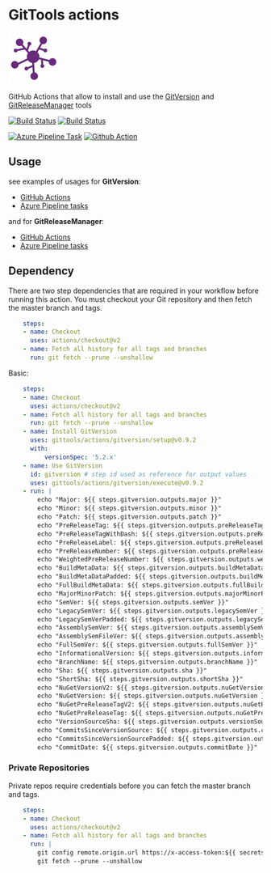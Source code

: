 # GitTools actions

![GitTools](docs/icon.png "GitTools")

GitHub Actions that allow to install and use the [GitVersion](https://github.com/GitTools/GitVersion) and [GitReleaseManager](https://github.com/GitTools/GitReleaseManager) tools

[![Build Status](https://github.com/GitTools/actions/workflows/CI/badge.svg)](https://github.com/GitTools/actions/actions)
[![Build Status](https://github.com/GitTools/actions/workflows/release/badge.svg)](https://github.com/GitTools/actions/actions)

[![Azure Pipeline Task](https://img.shields.io/badge/marketplace-gittools.gittools-blue?logo=visual-studio)](https://marketplace.visualstudio.com/items?itemName=gittools.gittools)
[![Github Action](https://img.shields.io/badge/marketplace-use--actions-blue?logo=github)](https://github.com/marketplace/actions/use-actions)

## Usage

see examples of usages for **GitVersion**:

- [GitHub Actions](docs/examples/github/gitversion)
- [Azure Pipeline tasks](docs/examples/azure/gitversion)

and for **GitReleaseManager**:

- [GitHub Actions](docs/examples/github/gitreleasemanager)
- [Azure Pipeline tasks](docs/examples/azure/gitreleasemanager)

## Dependency

There are two step dependencies that are required in your workflow before running this action. You must checkout your Git repository and then fetch the master branch and tags.

```yaml
    steps:
    - name: Checkout
      uses: actions/checkout@v2
    - name: Fetch all history for all tags and branches
      run: git fetch --prune --unshallow
```

Basic:

```yaml
    steps:
    - name: Checkout
      uses: actions/checkout@v2
    - name: Fetch all history for all tags and branches
      run: git fetch --prune --unshallow
    - name: Install GitVersion
      uses: gittools/actions/gitversion/setup@v0.9.2
      with:
          versionSpec: '5.2.x'
    - name: Use GitVersion
      id: gitversion # step id used as reference for output values
      uses: gittools/actions/gitversion/execute@v0.9.2
    - run: |
        echo "Major: ${{ steps.gitversion.outputs.major }}"
        echo "Minor: ${{ steps.gitversion.outputs.minor }}"
        echo "Patch: ${{ steps.gitversion.outputs.patch }}"
        echo "PreReleaseTag: ${{ steps.gitversion.outputs.preReleaseTag }}"
        echo "PreReleaseTagWithDash: ${{ steps.gitversion.outputs.preReleaseTagWithDash }}"
        echo "PreReleaseLabel: ${{ steps.gitversion.outputs.preReleaseLabel }}"
        echo "PreReleaseNumber: ${{ steps.gitversion.outputs.preReleaseNumber }}"
        echo "WeightedPreReleaseNumber: ${{ steps.gitversion.outputs.weightedPreReleaseNumber }}"
        echo "BuildMetaData: ${{ steps.gitversion.outputs.buildMetaData }}"
        echo "BuildMetaDataPadded: ${{ steps.gitversion.outputs.buildMetaDataPadded }}"
        echo "FullBuildMetaData: ${{ steps.gitversion.outputs.fullBuildMetaData }}"
        echo "MajorMinorPatch: ${{ steps.gitversion.outputs.majorMinorPatch }}"
        echo "SemVer: ${{ steps.gitversion.outputs.semVer }}"
        echo "LegacySemVer: ${{ steps.gitversion.outputs.legacySemVer }}"
        echo "LegacySemVerPadded: ${{ steps.gitversion.outputs.legacySemVerPadded }}"
        echo "AssemblySemVer: ${{ steps.gitversion.outputs.assemblySemVer }}"
        echo "AssemblySemFileVer: ${{ steps.gitversion.outputs.assemblySemFileVer }}"
        echo "FullSemVer: ${{ steps.gitversion.outputs.fullSemVer }}"
        echo "InformationalVersion: ${{ steps.gitversion.outputs.informationalVersion }}"
        echo "BranchName: ${{ steps.gitversion.outputs.branchName }}"
        echo "Sha: ${{ steps.gitversion.outputs.sha }}"
        echo "ShortSha: ${{ steps.gitversion.outputs.shortSha }}"
        echo "NuGetVersionV2: ${{ steps.gitversion.outputs.nuGetVersionV2 }}"
        echo "NuGetVersion: ${{ steps.gitversion.outputs.nuGetVersion }}"
        echo "NuGetPreReleaseTagV2: ${{ steps.gitversion.outputs.nuGetPreReleaseTagV2 }}"
        echo "NuGetPreReleaseTag: ${{ steps.gitversion.outputs.nuGetPreReleaseTag }}"
        echo "VersionSourceSha: ${{ steps.gitversion.outputs.versionSourceSha }}"
        echo "CommitsSinceVersionSource: ${{ steps.gitversion.outputs.commitsSinceVersionSource }}"
        echo "CommitsSinceVersionSourcePadded: ${{ steps.gitversion.outputs.commitsSinceVersionSourcePadded }}"
        echo "CommitDate: ${{ steps.gitversion.outputs.commitDate }}"

```

### Private Repositories

Private repos require credentials before you can fetch the master branch and tags.

```yaml
    steps:
    - name: Checkout
      uses: actions/checkout@v2
    - name: Fetch all history for all tags and branches
      run: |
        git config remote.origin.url https://x-access-token:${{ secrets.GITHUB_TOKEN }}@github.com/${{ github.repository }}
        git fetch --prune --unshallow
```
